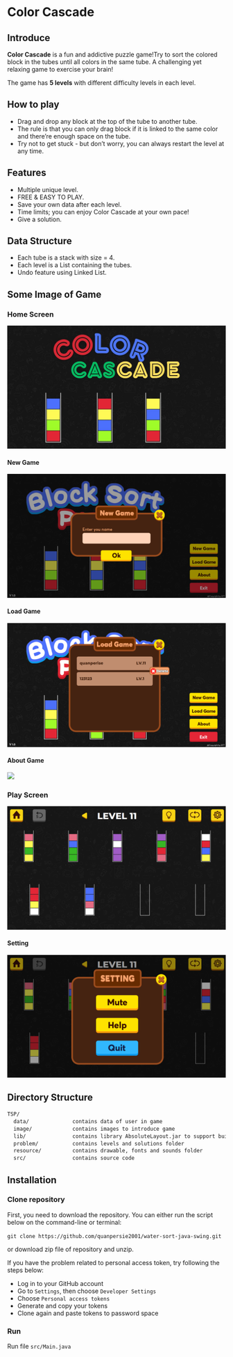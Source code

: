 # Color Cascade

## Introduce
**Color Cascade** is a fun and addictive puzzle game!Try to sort the colored block in the tubes until all colors in the same tube. A challenging yet relaxing game to exercise your brain!

The game has **5 levels** with different difficulty levels in each level.

## How to play
* Drag and drop any block at the top of the tube to another tube. 
* The rule is that you can only drag block if it is linked to the same color and there’re enough space on the tube.
* Try not to get stuck - but don’t worry, you can always restart the level at any time.

## Features

* Multiple unique level.
* FREE & EASY TO PLAY.
* Save your own data after each level.
* Time limits; you can enjoy Color Cascade at your own pace!
* Give a solution.

## Data Structure

* Each tube is a stack with size = 4.
* Each level is a List containing the tubes.
* Undo feature using Linked List.

## Some Image of Game

### Home Screen

![](image/1.jpg)

#### New Game

![](image/2.png)

#### Load Game

![](image/3.png)

#### About Game

![](image/4.png)

### Play Screen

![](image/5.png)

#### Setting 

![](image/6.png)


## Directory Structure

```txt
TSP/
  data/              contains data of user in game
  image/             contains images to introduce game
  lib/               contains library AbsoluteLayout.jar to support build graphic
  problem/           contains levels and solutions folder
  resource/          contains drawable, fonts and sounds folder
  src/               contains source code
```

## Installation

### Clone repository
First, you need to download the repository. You can either run the script below on the command-line or terminal:

`git clone https://github.com/quanpersie2001/water-sort-java-swing.git`

or download zip file of repository and unzip.

If you have the problem related to personal access token, try following the steps below:
- Log in to your GitHub account
- Go to `Settings`, then choose `Developer Settings`
- Choose `Personal access tokens`
- Generate and copy your tokens
- Clone again and paste tokens to password space

### Run

Run file `src/Main.java` 

